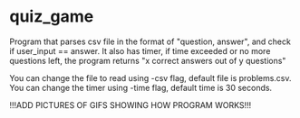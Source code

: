 # quiz_game
Program that parses csv file in the format of "question, answer", and check if user_input == answer.
It also has timer, if time exceeded or no more questions left, the program returns "x correct answers out of y questions"

You can change the file to read using -csv flag, default file is problems.csv.
You can change the timer using -time flag, default time is 30 seconds.

!!!ADD PICTURES OF GIFS SHOWING HOW PROGRAM WORKS!!!
